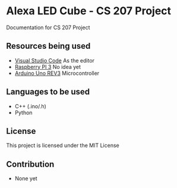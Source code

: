 # Alexa LED Cube - CS 207 Project
Documentation for CS 207 Project

## Resources being used
* [Visual Studio Code](https://code.visualstudio.com/) As the editor
* [Raspberry PI 3](https://www.raspberrypi.org/products/raspberry-pi-3-model-b/) No idea yet
* [Arduino Uno REV3](https://store.arduino.cc/usa/arduino-uno-rev3) Microcontroller 

## Languages to be used
* C++ (.ino/.h)
* Python 

## License
This project is licensed under the MIT License

## Contribution
* None yet

